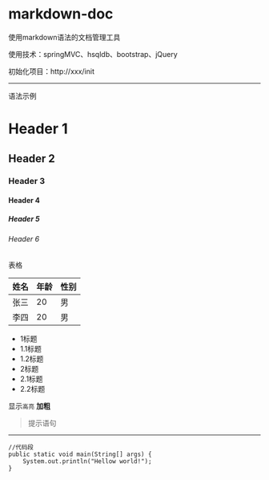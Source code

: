 # markdown-doc
使用markdown语法的文档管理工具

使用技术：springMVC、hsqldb、bootstrap、jQuery

初始化项目：http://xxx/init

---
语法示例

# Header 1
## Header 2
### Header 3
#### Header 4
##### Header 5
###### Header 6

表格

| 姓名 | 年龄 | 性别|
| -------- |---------|---------|
| 张三 | 20 |男 |
| 李四 | 20 |男 |

* 1标题
 * 1.1标题
 * 1.2标题
* 2标题
 * 2.1标题
 * 2.2标题

显示`高亮` **加粗**

>提示语句


---

```
//代码段
public static void main(String[] args) {
	System.out.println("Hellow world!");
}
```
